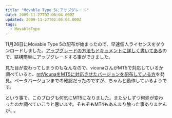 ```yaml
---
title: "Movable Type 5にアップグレード"
date: 2009-11-27T02:06:04.000Z
updated: 2009-11-27T02:06:04.000Z
tags: 
  - MovableType
---
```



 11月26日にMovable Type 5の配布が始まったので、早速個人ライセンスをダウンロードしました。[アップグレードの方法もドキュメントに詳しく書いてある](http://www.movabletype.jp/documentation/mt5/upgrade/)ので、結構簡単にアップグレードする事ができました。

見た目が変わってしまうのもなんなので、vicunaさんがMT5で対応しているか調べていると、[mtVicunaをMT5に対応させたバージョンを配布している方](http://www.zelazny.mydns.jp/pub/plugins/mtvicuna-for-mt5.php)を発見。ベータバージョンまでの確認だったのですが、ちゃんと動作しているようです。

という事で、このブログも何気にMT5になりました。また少しずつ何処が変わったのか調べていこうと思います。そもそもMT4もあんまり触った事ありませんが…。


